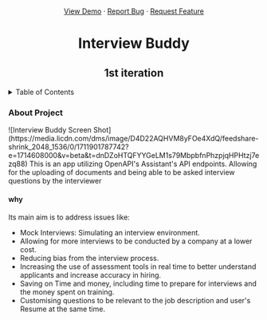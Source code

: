 <p align="center">
    <br />
    <a href="https://github.com/njiti/bh_interviewer/issues">View Demo</a>
    ·
    <a href="https://github.com/njiti/bh_interviewer/issues">Report Bug</a>
    ·
    <a href="https://github.com/njiti/bh_interviewer/issues">Request Feature</a>
  </p>
  </div>
<h1 align="center">Interview Buddy</h1>
  <h2 align="center">1st iteration</h2>
  <!-- TABLE OF CONTENTS -->
<details>
  <summary>Table of Contents</summary>
  <ol>
    <li>
      <a href="#about-the-project">About The Project</a>
      <ul>
        <li><a href="#built-with">Built With</a></li>
      </ul>
    </li>
    <li>
      <a href="#getting-started">Getting Started</a>
      <ul>
        <li><a href="#prerequisites">Prerequisites</a></li>
        <li><a href="#installation">Installation</a></li>
      </ul>
    </li>
    <li><a href="#usage">Usage</a></li>
    <li><a href="#roadmap">Roadmap</a></li>
    <li><a href="#contributing">Contributing</a></li>
    <li><a href="#license">License</a></li>
    <li><a href="#contact">Contact</a></li>
    <li><a href="#acknowledgments">Acknowledgments</a></li>
  </ol>
</details>
<h3>About Project</h3>
![Interview Buddy Screen Shot](https://media.licdn.com/dms/image/D4D22AQHVM8yFOe4XdQ/feedshare-shrink_2048_1536/0/1711901787742?e=1714608000&v=beta&t=dnDZoHTQFYYGeLM1s79MbpbfnPhzpjqHPHtzj7ezq88)
This is an app utilizing OpenAPI's Assistant's API endpoints. Allowing for the uploading of documents and being able to be asked interview questions by the interviewer

<h4>why</h4>

Its main aim is to address issues like:
* Mock Interviews: Simulating an interview environment.
* Allowing for more interviews to be conducted by a company at a lower cost.
* Reducing bias from the interview process.
* Increasing the use of assessment tools in real time to better understand applicants and increase accuracy in hiring.
* Saving on Time and money, including time to prepare for interviews and the money spent on training.
* Customising questions to be relevant to the job description and user's Resume at the same time.
